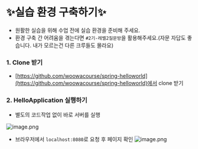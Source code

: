 # ✨실습 환경 구축하기✨
- 원활한 실습을 위해 수업 전에 실습 환경을 준비해 주세요.
- 환경 구축 간 어려움을 겪는다면 `#2기-레벨2질문방`을 활용해주세요.(자문 자답도 좋습니다. <span class=highlight>내가 모르는건 다른 크루들도 몰라요</span>)

### 1. Clone 받기
- [https://github.com/woowacourse/spring-helloworld](https://github.com/woowacourse/spring-helloworld)에서 clone 받기

### 2. HelloApplication 실행하기
- 별도의 코드작업 없이 바로 서버를 실행

![image.png](https://techcourse-storage.s3.ap-northeast-2.amazonaws.com/2020-03-25T14%3A57%3A09.134image.png)

- 브라우저에서 `localhost:8080`로 요청 후 페이지 확인
![image.png](https://techcourse-storage.s3.ap-northeast-2.amazonaws.com/2020-03-25T14%3A58%3A40.273image.png)
